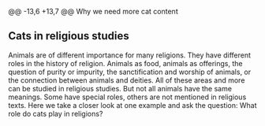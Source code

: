@@ -13,6 +13,7 @@ Why we need more cat content 
## Cats in religious studies 

Animals are of different importance for many religions. They have different roles in the history of religion. Animals as food, animals as offerings, the question of purity or impurity, the sanctification and worship of animals, or the connection between animals and deities. All of these areas and more can be studied in religious studies. But not all animals have the same meanings. Some have special roles, others are not mentioned in religious texts. Here we take a closer look at one example and ask the question: What role do cats play in religions? 
<!--more--

Cats in different religions.... bla bla bla 
## Another great heading (h2)
Lorem ipsum dolor sit amet, consectetur adipiscing elit. Fusce bibendum neque eget nunc mattis eu sollicitudin enim tincidunt. Vestibulum lacus tortor, ultricies id dignissim ac, bibendum in velit.
### Some great subheading (h3)
Proin convallis mi ac felis pharetra aliquam. Curabitur dignissim accumsan rutrum. In arcu magna, aliquet vel pretium et, molestie et arcu. Mauris lobortis nulla et felis ullamcorper bibendum.
Phasellus et hendrerit mauris. Proin eget nibh a massa vestibulum pretium. Suspendisse eu nisl a ante aliquet bibendum quis a nunc.
### Some great subheading (h3)
Praesent varius interdum vehicula. Aenean risus libero, placerat at vestibulum eget, ultricies eu enim. Praesent nulla tortor, malesuada adipiscing adipiscing sollicitudin, adipiscing eget est.
> This quote will *change* your life. It will reveal the <i>secrets</i> of the universe, and all the wonders of humanity. Don't <em>misuse</em> it.
Lorem ipsum dolor sit amet, consectetur adipiscing elit. Fusce bibendum neque eget nunc mattis eu sollicitudin enim tincidunt.
### Some great subheading (h3)
